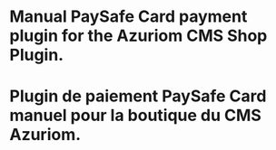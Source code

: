 # Manual PaySafe Card payment plugin for the Azuriom CMS Shop Plugin.

# Plugin de paiement PaySafe Card manuel pour la boutique du CMS Azuriom.
